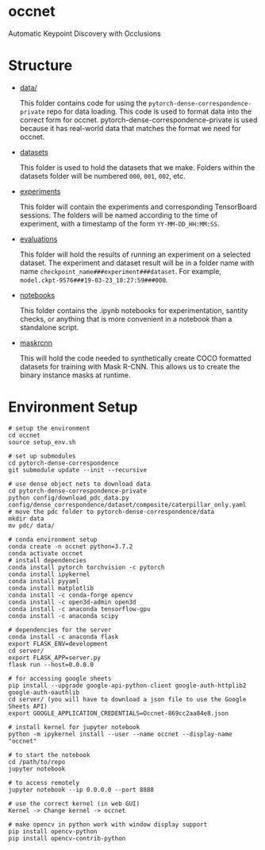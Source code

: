 # occnet

Automatic Keypoint Discovery with Occlusions

# Structure

- [data/](data)

    This folder contains code for using the `pytorch-dense-correspondence-private` repo for data loading. This code is used to format data into the correct form for occnet. pytorch-dense-correspondence-private is used because it has real-world data that matches the format we need for occnet.

- [datasets](datasets)

    This folder is used to hold the datasets that we make. Folders within the datasets folder will be numbered `000`, `001`, `002`, etc.

- [experiments](experiments)

    This folder will contain the experiments and corresponding TensorBoard sessions. The folders will be named according to the time of experiment, with a timestamp of the form `YY-MM-DD_HH:MM:SS`.

- [evaluations](evaluations)

    This folder will hold the results of running an experiment on a selected dataset. The experiment and dataset result will be in a folder name with name `checkpoint_name###experiment###dataset`. For example, `model.ckpt-9576###19-03-23_18:27:59###000`.

- [notebooks](notebooks)

    This folder contains the .ipynb notebooks for experimentation, santity checks, or anything that is more convenient in a notebook than a standalone script.

- [maskrcnn](maskrcnn)

    This will hold the code needed to synthetically create COCO formatted datasets for training with Mask R-CNN. This allows us to create the binary instance masks at runtime.

# Environment Setup

```
# setup the environment
cd occnet
source setup_env.sh

# set up submodules
cd pytorch-dense-correspondence
git submodule update --init --recursive

# use dense object nets to download data
cd pytorch-dense-correspondence-private
python config/download_pdc_data.py config/dense_correspondence/dataset/composite/caterpillar_only.yaml
# move the pdc folder to pytorch-dense-correspondence/data
mkdir data
mv pdc/ data/

# conda environment setup
conda create -n occnet python=3.7.2
conda activate occnet
# install dependencies
conda install pytorch torchvision -c pytorch
conda install ipykernel
conda install pyyaml
conda install matplotlib
conda install -c conda-forge opencv
conda install -c open3d-admin open3d
conda install -c anaconda tensorflow-gpu
conda install -c anaconda scipy

# dependencies for the server
conda install -c anaconda flask
export FLASK_ENV=development
cd server/
export FLASK_APP=server.py
flask run --host=0.0.0.0

# for accessing google sheets
pip install --upgrade google-api-python-client google-auth-httplib2 google-auth-oauthlib
cd server/ (you will have to download a json file to use the Google Sheets API)
export GOOGLE_APPLICATION_CREDENTIALS=Occnet-869cc2aa84e8.json

# install kernel for jupyter notebook
python -m ipykernel install --user --name occnet --display-name "occnet"

# to start the notebook
cd /path/to/repo
jupyter notebook

# to access remotely
jupyter notebook --ip 0.0.0.0 --port 8888

# use the correct kernel (in web GUI)
Kernel -> Change kernel -> occnet

# make opencv in python work with window display support
pip install opencv-python 
pip install opencv-contrib-python
```